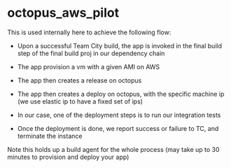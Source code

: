 # octopus_aws_pilot

This is used internally here to achieve the following flow:

- Upon a successful Team City build, the app is invoked in the final build step of the final build proj in our dependency chain

- The app provision a vm with a given AMI on AWS

- The app then creates a release on octopus

- The app then creates a deploy on octopus, with the specific machine ip (we use elastic ip to have a fixed set of ips)

- In our case, one of the deployment steps is to run our integration tests

- Once the deployment is done, we report success or failure to TC, and terminate the instance


Note this holds up a build agent for the whole process (may take up to 30 minutes to provision and deploy your app)


